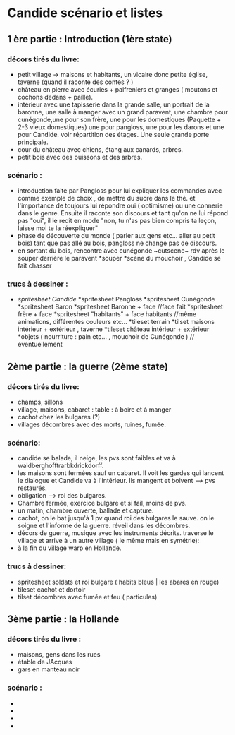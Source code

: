 # Candide scénario et listes

## 1 ère partie : Introduction (1ère state)

### décors tirés du livre:

* petit village -> maisons et habitants, un vicaire donc petite église, taverne (quand il raconte des contes ? )
* château en pierre avec écuries + palfreniers et granges ( moutons et cochons dedans + paille). 
* intérieur avec une tapisserie dans la grande salle, un portrait de la baronne,  une salle à manger avec un grand paravent, une chambre pour cunégonde,une pour son frère, une pour les domestiques (Paquette + 2-3 vieux domestiques) une pour pangloss, une pour les darons et une pour Candide. voir répartition des étages. Une seule grande porte principale. 
* cour du château avec chiens, étang aux canards, arbres.
* petit bois avec des buissons et des arbres.

### scénario : 

* introduction faite par Pangloss pour lui expliquer les commandes avec comme exemple de choix , de mettre du sucre dans le thé. et l'importance de toujours lui répondre oui ( optimisme) ou une connerie dans le genre. Ensuite il raconte son discours et tant qu'on ne lui répond pas "oui", il le redit en mode "non, tu n'as pas bien compris ta leçon, laisse moi te la réexpliquer"
* phase de découverte du monde ( parler aux gens etc... aller au petit bois) tant que pas allé au bois, pangloss ne change pas de discours.
* en sortant du bois, rencontre avec cunégonde ~cutscene~ rdv après le souper derrière le paravent
*souper
*scène du mouchoir , Candide se fait chasser

### trucs à dessiner : 

* *spritesheet Candide*
*spritesheet Pangloss
*spritesheet Cunégonde
*spritesheet Baron
*spritesheet Baronne + face //face fait 
*spritesheet frère + face
*spritesheet "habitants" + face habitants //même animations, différentes couleurs etc...
*tileset terrain 
*tilset maisons intérieur + extérieur , taverne
*tileset château intérieur + extérieur
*objets ( nourriture : pain etc... , mouchoir de Cunégonde ) //éventuellement

## 2ème partie : la guerre (2ème state)

### décors tirés du livre:

* champs, sillons
* village, maisons, cabaret : table : à boire et à manger
* cachot chez les bulgares (?)
* villages décombres avec des morts, ruines, fumée.

### scénario:

* candide se balade, il neige, les pvs sont faibles et va à waldberghofftrarbkdrickdorff.
* les maisons sont fermées sauf un cabaret. Il voit les gardes qui lancent le dialogue et Candide va à l'intérieur. Ils mangent et boivent --> pvs restaurés.
* obligation --> roi des bulgares. 
* Chambre fermée, exercice bulgare et si fail, moins de pvs. 
* un matin, chambre ouverte, ballade et capture. 
* cachot, on le bat jusqu'à 1 pv quand roi des bulgares le sauve. on le soigne et l'informe de la guerre. réveil dans les décombres.
* décors de guerre, musique avec les instruments décrits. traverse le village et arrive à un autre village ( le même mais en symétrie):
* à la fin du village warp en Hollande.

### trucs à dessiner: 

* spritesheet soldats et roi bulgare ( habits bleus | les abares en rouge)
* tileset cachot et dortoir
* tilset décombres avec fumée et feu ( particules)

## 3ème partie : la Hollande

### décors tirés du livre : 
* maisons, gens dans les rues
* étable de JAcques
* gars en manteau noir

### scénario : 

*
*
*
*

